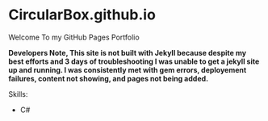 # CircularBox.github.io

Welcome To my GitHub Pages Portfolio

**Developers Note, This site is not built with Jekyll because despite my best efforts and 3 days of troubleshooting I was unable to get a jekyll site up and running. I was consistently met with gem errors, deployement failures, content not showing, and pages not being added.**

Skills:
- C#
